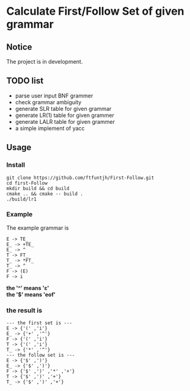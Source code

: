 # Calculate First/Follow Set of given grammar

## Notice
The project is in development. 

## TODO list
- parse user input BNF grammer
- check grammar ambiguity
- generate SLR table for given grammar
- generate LR(1) table for given grammer
- generate LALR table for given grammer
- a simple implement of yacc

## Usage
### Install
```
git clone https://github.com/ftfuntjh/First-Follow.git
cd first-Follow
mkdir build && cd build
cmake .. && cmake -- build .
./build/lr1
```

### Example

The example grammar is
```
E -> TE_
E_ -> +TE_
E_ -> ^
T -> FT_
T_ -> *FT_
T_ -> ^
F -> (E)
F -> i
```
**the '^' means 'ε'**  
**the '$' means 'eof'**
### the result is
```
--- the first set is ---
E -> {'(' ,'i'}
E_ -> {'+' ,'^'}
F -> {'(' ,'i'}
T -> {'(' ,'i'}
T_ -> {'*' ,'^'}
--- the follow set is ---
E -> {'$' ,')'}
E_ -> {'$' ,')'}
F -> {'$' ,')' ,'*' ,'+'}
T -> {'$' ,')' ,'+'}
T_ -> {'$' ,')' ,'+'}
```



